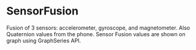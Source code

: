 # SensorFusion
Fusion of 3 sensors: accelerometer, gyroscope, and magnetometer.
Also Quaternion values from the phone.
Sensor Fusion values are shown on graph using GraphSeries API.
